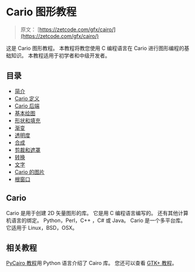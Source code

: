 # Cario 图形教程

> 原文： [https://zetcode.com/gfx/cairo/](https://zetcode.com/gfx/cairo/)

这是 Cario 图形教程。 本教程将教您使用 C 编程语言在 Cario 进行图形编程的基础知识。 本教程适用于初学者和中级开发者。

## 目录



*   [简介](cairolib/)
*   [Cario 定义](cairodefinitions/)
*   [Cario 后端](cairobackends/)
*   [基本绘图](basicdrawing/)
*   [形状和填充](shapesfills/)
*   [渐变](gradients/)
*   [透明度](transparency/)
*   [合成](compositing/)
*   [剪裁和遮罩](clippingmasking/)
*   [转换](transformations/)
*   [文字](cairotext/)
*   [Cario 的图片](cairoimages/)
*   [根窗口](root/)



## Cario

Cario 是用于创建 2D 矢量图形的库。 它是用 C 编程语言编写的。 还有其他计算机语言的绑定。 Python，Perl，C++ ，C# 或 Java。 Cario 是一个多平台库。 它适用于 Linux，BSD，OSX。

## 相关教程

[PyCairo 教程](/gfx/pycairo/)用 Python 语言介绍了 Cairo 库。 您还可以查看 [GTK+ 教程](/gui/gtk2/)。